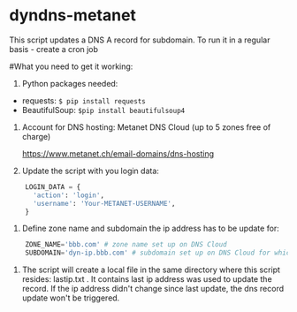 # dyndns-metanet
This script updates a DNS A record for subdomain.
To run it in a regular basis - create a cron job

#What you need to get it working:

1. Python packages needed:

  * requests: `$ pip install requests`
  * BeautifulSoup: `$pip install beautifulsoup4`

1. Account for DNS hosting: Metanet DNS Cloud (up to 5 zones free of charge)

	https://www.metanet.ch/email-domains/dns-hosting

1. Update the script with you login data:

```python
	LOGIN_DATA = {
	  'action': 'login',
	  'username': 'Your-METANET-USERNAME',
	}
```

1. Define zone name and subdomain the ip address has to be update for:

```python	
	ZONE_NAME='bbb.com' # zone name set up on DNS Cloud
	SUBDOMAIN='dyn-ip.bbb.com' # subdomain set up on DNS Cloud for which ip address will be updated
```

1. The script will create a local file in the same directory where this script resides: lastip.txt . It contains last ip address was used to update the record. If the ip address didn't change since last update, the dns record update won't be triggered.



